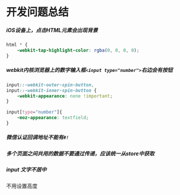﻿# 开发问题总结

##### iOS设备上，点击HTML元素会出现背景
```css
html * {
    -webkit-tap-highlight-color: rgba(0, 0, 0, 0);
}
```

##### webkit内核浏览器上的数字输入框`<input type="number">`右边会有按钮
```css
input::-webkit-outer-spin-button,
input::-webkit-inner-spin-button {
	-webkit-appearance: none !important;
}

input[type="number"]{
	-moz-appearance: textfield;
}
```

##### 微信认证回调地址不能有`#!`

##### 多个页面之间共用的数据不要通过传递，应该统一从store中获取

##### input 文字不居中
不用设置高度

